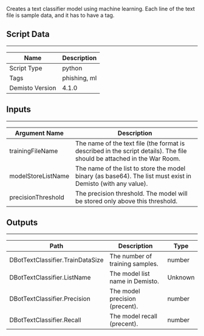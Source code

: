 Creates a text classifier model using machine learning.
Each line of the text file is sample data, and it has to have a tag.

## Script Data
---

| **Name** | **Description** |
| --- | --- |
| Script Type | python |
| Tags | phishing, ml |
| Demisto Version | 4.1.0 |

## Inputs
---

| **Argument Name** | **Description** |
| --- | --- |
| trainingFileName | The name of the text file (the format is described in the script details). The file should be attached in the War Room. |
| modelStoreListName | The name of the list to store the model binary (as base64). The list must exist in Demisto (with any value). |
| precisionThreshold | The precision threshold. The model will be stored only above this threshold. |

## Outputs
---

| **Path** | **Description** | **Type** |
| --- | --- | --- |
| DBotTextClassifier.TrainDataSize | The number of training samples. | number |
| DBotTextClassifier.ListName | The model list name in Demisto. | Unknown |
| DBotTextClassifier.Precision | The model precision (precent). | number |
| DBotTextClassifier.Recall | The model recall (precent). | number |
